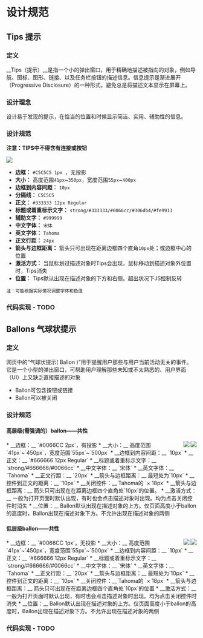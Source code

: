 # 设计规范

## Tips 提示

### 定义

__Tips（提示）__是指一个小的弹出窗口，用于精确地描述被指向的对象，例如导航、图标、图形、链接、以及任务栏按钮的描述信息。信息提示是渐进展开（Progressive Disclosure）的一种形式，避免总是将描述文本显示在屏幕上。

### 设计理念

设计易于发现的提示，在恰当的位置和时候显示简洁、实用、辅助性的信息。

### 设计规范

__注意：TIPS中不得含有连接或按钮__

<img src="https://raw.github.com/jumbo/guide/gh-pages/images/guide/tips.jpg">

* __边框：__ `#C5C5C5 1px `，无投影
* __大小：__ 高度范围`41px`~`350px`，宽度范围`55px`~`400px` 
* __边框到内容间距：__ `10px`
* __分隔线：__ `C5C5C5`
* __正文：__ `#333333 12px Regular`
* __标题或着重标示文字：__ `strong/#333333/#0066cc/#306db4/#fe9913`
* __辅助文字：__ `#999999`
* __中文字体：__ `宋体`
* __英文字体：__ `Tahoma`
* __正文行距：__ `24px`
* __箭头与边框距离：__ 箭头只可出现在距离边框四个直角`10px`处；或边框中心的位置
* __激活方式：__ 当鼠标划过描述对象时Tips会出现，鼠标移动到描述对象外位置时，Tips消失
* __位置：__ Tips默认出现在描述对象的下方和右侧。超出状况下JS控制反转

`注：可能根据实际情况调整字体和色值`

### 代码实现 - TODO

## Ballons 气球状提示

### 定义

网页中的“气球状提示( Ballon )”用于提醒用户那些与用户当前活动无关的事件。它是一个小型的弹出窗口，可帮助用户理解那些未知或不太熟悉的、用户界面（UI）上又缺乏直接描述的对象

* Ballon可包含按钮或链接
* Ballon可以被关闭

### 设计规范

#### 高层级(需强调的）ballon——共性

<img align="right" src="https://raw.github.com/jumbo/guide/gh-pages/images/guide/balloon1.png">
<img align="right" src="https://raw.github.com/jumbo/guide/gh-pages/images/guide/balloon2.png">
* __边框：__ `#0066CC 2px`，有投影
* __大小：__ 高度范围`41px`~`450px`，宽度范围`55px`~`500px` 
* __边框到内容间距：__ `10px`
* __正文：__ `#666666 12px Regular`
* __标题或着重标示文字：__ `strong/#666666/#0066cc`
* __中文字体：__ `宋体`
* __英文字体：__ `Tahoma`
* __正文行距：__ `20px`
* __箭头与边框距离：__ 最短处为`10px`
* __控件到正文的距离：__ `10px`
* __关闭控件：__ Tahoma的 `&times; 18px`
* __箭头与边框距离：__ 箭头只可出现在在距离边框四个直角处`10px`的位置。
* __激活方式：__ 一般为打开页面时默认出现，有时也会点击描述对象时出现。均为点击关闭控件时消失
* __位置：__ Ballon默认出现在描述对象的上方。仅页面高度小于ballon的高度时，Ballon出现在描述对象下方。不允许出现在描述对象的两侧

#### 低层级ballon——共性

<img align="right" src="https://raw.github.com/jumbo/guide/gh-pages/images/guide/balloon3.png">
<img align="right" src="https://raw.github.com/jumbo/guide/gh-pages/images/guide/balloon4.png">
* __边框：__ `#0066CC 1px`，无投影
* __大小：__ 高度范围`41px`~`450px`，宽度范围`55px`~`500px` 
* __边框到内容间距：__ `10px`
* __正文：__ `#666666 12px Regular`
* __标题或着重标示文字：__ `strong/#666666/#0066cc`
* __中文字体：__ `宋体`
* __英文字体：__ `Tahoma`
* __正文行距：__ `20px`
* __箭头与边框距离：__ 最短处为`10px`
* __控件到正文的距离：__ `10px`
* __关闭控件：__ Tahoma的 `&times 18px`
* __箭头与边框距离：__ 箭头只可出现在在距离边框四个直角处`10px`的位置
* __激活方式：__ 一般为打开页面时默认出现，有时也会点击描述对象时出现。均为点击关闭控件时消失
* __位置：__ Ballon默认出现在描述对象的上方。仅页面高度小于ballon的高度时，Ballon出现在描述对象下方。不允许出现在描述对象的两侧

### 代码实现 - TODO

